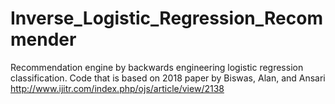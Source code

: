 # Inverse_Logistic_Regression_Recommender
Recommendation engine by backwards engineering logistic regression classification. Code that is based on 2018 paper by Biswas, Alan, and Ansari http://www.ijitr.com/index.php/ojs/article/view/2138
